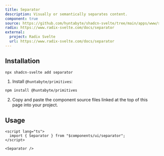 ```yaml
---
title: Separator
description: Visually or semantically separates content.
component: true
source: https://github.com/huntabyte/shadcn-svelte/tree/main/apps/www/src/lib/components/ui/separator
radix: https://www.radix-svelte.com/docs/separator
external:
  project: Radix Svelte
  url: https://www.radix-svelte.com/docs/separator
---
```


<script>
  import { ComponentPreview, ManualInstall } from '$lib/components/docs';
</script>

<ComponentPreview name="separator-demo" />

## Installation

```bash
npx shadcn-svelte add separator
```

<ManualInstall>

1. Install `@huntabyte/primitives`:

```bash
npm install @huntabyte/primitives
```

2. Copy and paste the component source files linked at the top of this page into your project.

</ManualInstall>

## Usage

```svelte
<script lang="ts">
  import { Separator } from "$components/ui/separator";
</script>

<Separator />
```
